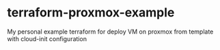 # terraform-proxmox-example
My personal example terraform for deploy VM on proxmox from template with cloud-init configuration
